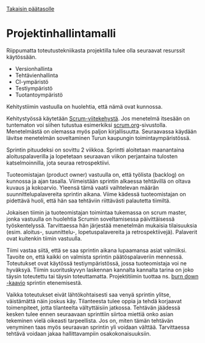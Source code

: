 [Takaisin päätasolle](./README.md)

# Projektinhallintamalli

Riippumatta toteutustekniikasta projektilla tulee olla seuraavat resurssit käytössään.

 * Versionhallinta
 * Tehtävienhallinta
 * CI-ympäristö
 * Testiympäristö
 * Tuotantoympäristö

Kehitystiimin vastuulla on huolehtia, että nämä ovat kunnossa.

Kehitystyössä käytetään
[Scrum-viitekehystä](https://fi.wikipedia.org/wiki/Scrum).  Jos
menetelmä itsesään on tuntematon voi siihen tutustua esimerkiksi
[scrum.org](https://www.scrum.org/resources/what-is-scrum)-sivustolla. Menetelmästä
on olemassa myös paljon kirjallisuutta. Seuraavassa käydään lävitse
menetelmän
soveltaminen Turun kaupungin toimintaympäristössä.

Sprintin pituudeksi on sovittu 2 viikkoa. Sprintti aloitetaan
maanantaina aloituspalaverilla ja lopetetaan seuraavan viikon
perjantaina tulosten katselmoinnilla, jota seuraa retrospektiivi.

Tuoteomistajan (product owner) vastuulla on, että työlista (backlog)
on kunnossa ja ajan tasalla. Viimeistään sprintin alkaessa tehtävillä
on oltava kuvaus ja kokoarvio. Yleensä tämä vaatii vaihtelevan määrän
suunnittelupalavereita sprintin aikana. Viime kädessä tuoteomistajan on
pidettävä huoli, että hän saa tehtäviin riittävästi palautetta
tiimiltä.

Jokaisen tiimin ja tuoteomistajan toimintaa tukemassa on scrum master,
jonka vastuulla on huolehtia Scrumin soveltamisessa päivittäisessä
työskentelyssä.  Tarvittaessa hän järjestää menetelmän mukaisia
tilaisuuksia (esim. aloitus-, suunnittelu-, lopetuspalavereita ja
retrospektiivejä). Palaverit ovat kuitenkin tiimin vastuulla.

Tiimi vastaa siitä, että se saa sprintin aikana lupaamansa asiat
valmiiksi. Tavoite on, että kaikki on valmista sprintin
päätöspalaveriin mennessä. Toteutukset ovat käytössä
testiympäristössä, jossa tuoteomistaja voi ne hyväksyä. Tiimin
suorituskyvyn laskennan kannalta kannalta tarina on joko täysin
toteutettu tai täysin toteuttamatta. Projektitiimin tuottaa ns. [burn
down -kaavio](https://en.wikipedia.org/wiki/Burn_down_chart) sprintin
etenemisestä. 

Vaikka toteutukset eivät lähtökohtaisesti saa venyä sprintin ylitse,
väistämättä näin joskus käy. Tilanteesta tulee oppia ja tehdä
korjaavat toimenpiteet, jotta tilanteelta vältyttäisiin jatkossa.
Tehtävän jäädessä kesken tulee ennen seuraavaan sprinttiin siirtoa
miettiä onko asian tekeminen vielä oikeasti tarpeellista. Jos on, miten
tämän tehtävän venyminen taas myös seuraavan sprintin yli voidaan
välttää. Tarvittaessa tehtävä voidaan jakaa hallittavampiin osakokonaisuuksiin.


